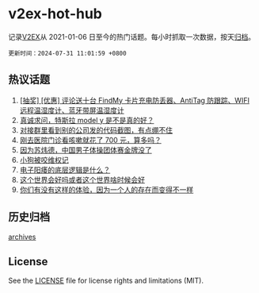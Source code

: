 # v2ex-hot-hub

 记录[V2EX](https://www.v2ex.com/)从 2021-01-06 日至今的热门话题。每小时抓取一次数据，按天[归档](archives)。

`更新时间：2024-07-31 11:01:59 +0800`

## 热议话题

1. [[抽奖] [优惠] 评论送十台 FindMy 卡片充电防丢器、AntiTag 防跟踪、WIFI 远程温湿度计、蓝牙带屏温湿度计](https://www.v2ex.com/t/1061188)
1. [真诚求问，特斯拉 model y 是不是真的好？](https://www.v2ex.com/t/1061134)
1. [对接群里看到别的公司发的代码截图，有点绷不住](https://www.v2ex.com/t/1061237)
1. [刚去医院门诊看咳嗽就花了 700 元，算多吗？](https://www.v2ex.com/t/1061227)
1. [因为苏炜德，中国男子体操团体赛金牌没了](https://www.v2ex.com/t/1061307)
1. [小狗被咬维权记](https://www.v2ex.com/t/1061309)
1. [电子阳痿的底层逻辑是什么？](https://www.v2ex.com/t/1061356)
1. [这个世界会好吗或者这个世界啥时候会好](https://www.v2ex.com/t/1061341)
1. [你们有没有这样的体验，因为一个人的存在而变得不一样](https://www.v2ex.com/t/1061140)

## 历史归档

[archives](archives)

## License

See the [LICENSE](LICENSE) file for license rights and limitations (MIT).
